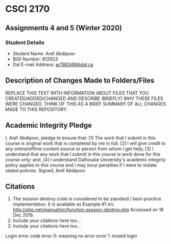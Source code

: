 # CSCI 2170
## Assignments 4 and 5 (Winter 2020)


### Student Details
* Student Name: Aref Abdipoor   
* B00 Number: 812923
* Dal E-mail Address: ar788349@dal.ca


## Description of Changes Made to Folders/Files
REPLACE THIS TEXT WITH INFORMATION ABOUT FILES THAT YOU CREATED/ADDED/CHANGED AND DESCRIBE (BRIEFLY) WHY THESE FILES WERE CHANGED. THINK OF THIS AS A BRIEF SUMMARY OF ALL CHANGES MADE TO THIS REPOSITORY.


## Academic Integrity Pledge
I, Aref Abdipoor, pledge to ensure that: [1] The work that I submit in this course is original work that is completed by me in full; [2] I will give credit to any online/offline content source or person from whom I get help; [3] I understand that any work that I submit in this course is work done for this course only; and, 
[4] I understand Dalhousie University's academic integrity policy applies to this course and I may incur penalties if I were to violate stated policies. 
Signed, Aref Abdipoor 

## Citations
1. The session destroy code is considered to be standard / best-practice implementation. It is available as Example #1 on: http://php.net/manual/en/function.session-destroy.php Accessed on 16 Dec 2019.
1. Include your citations here too...
1. Include your citations here too...


Login error code 
error 0: meaning no error
error 1: invalid login 



